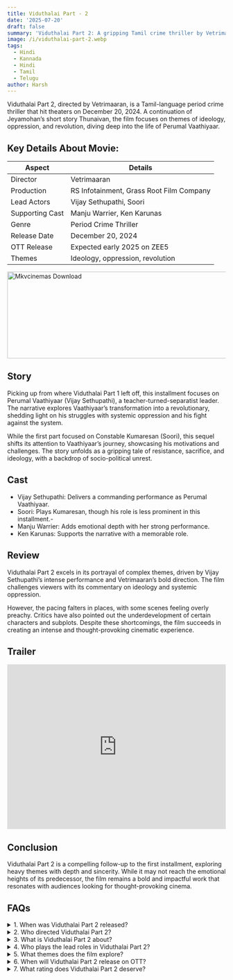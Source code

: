 ```yaml
---
title: Viduthalai Part - 2
date: '2025-07-20'
draft: false
summary: 'Viduthalai Part 2: A gripping Tamil crime thriller by Vetrimaaran, starring Vijay Sethupathi. Bold storytelling on revolution and oppression. '
image: /i/viduthalai-part-2.webp
tags:
  - Hindi
  - Kannada
  - Hindi
  - Tamil
  - Telugu
author: Harsh
---
```


Viduthalai Part 2, directed by Vetrimaaran, is a Tamil-language period crime thriller that hit theaters on December 20, 2024. A continuation of Jeyamohan’s short story Thunaivan, the film focuses on themes of ideology, oppression, and revolution, diving deep into the life of Perumal Vaathiyaar.

## Key Details About Movie:

| Aspect          | Details                                  |
| --------------- | ---------------------------------------- |
| Director        | Vetrimaaran                              |
| Production      | RS Infotainment, Grass Root Film Company |
| Lead Actors     | Vijay Sethupathi, Soori                  |
| Supporting Cast | Manju Warrier, Ken Karunas               |
| Genre           | Period Crime Thriller                    |
| Release Date    | December 20, 2024                        |
| OTT Release     | Expected early 2025 on ZEE5              |
| Themes          | Ideology, oppression, revolution         |

<a href="https://mkvcinemas.buzz/bookmarks-list">
  <img src="/mkvcinemas-btn.webp" alt="Mkvcinemas Download" width="600" height="200" loading="lazy">
</a>

## Story

Picking up from where Viduthalai Part 1 left off, this installment focuses on Perumal Vaathiyaar (Vijay Sethupathi), a teacher-turned-separatist leader. The narrative explores Vaathiyaar’s transformation into a revolutionary, shedding light on his struggles with systemic oppression and his fight against the system.

While the first part focused on Constable Kumaresan (Soori), this sequel shifts its attention to Vaathiyaar’s journey, showcasing his motivations and challenges. The story unfolds as a gripping tale of resistance, sacrifice, and ideology, with a backdrop of socio-political unrest.

## Cast

- Vijay Sethupathi: Delivers a commanding performance as Perumal Vaathiyaar.
- Soori: Plays Kumaresan, though his role is less prominent in this installment.-
- Manju Warrier: Adds emotional depth with her strong performance.
- Ken Karunas: Supports the narrative with a memorable role.

## Review

Viduthalai Part 2 excels in its portrayal of complex themes, driven by Vijay Sethupathi’s intense performance and Vetrimaaran’s bold direction. The film challenges viewers with its commentary on ideology and systemic oppression.

However, the pacing falters in places, with some scenes feeling overly preachy. Critics have also pointed out the underdevelopment of certain characters and subplots. Despite these shortcomings, the film succeeds in creating an intense and thought-provoking cinematic experience.

## Trailer

<iframe width="100%" height="380" src="https://www.youtube.com/embed/TijuR7kEIzM" title={title} frameborder="0" allow="accelerometer; autoplay; clipboard-write; encrypted-media; gyroscope; picture-in-picture; web-share" referrerpolicy="strict-origin-when-cross-origin" allowfullscreen loading="lazy"></iframe>

## Conclusion

Viduthalai Part 2 is a compelling follow-up to the first installment, exploring heavy themes with depth and sincerity. While it may not reach the emotional heights of its predecessor, the film remains a bold and impactful work that resonates with audiences looking for thought-provoking cinema.

## FAQs

<details>
  <summary>1. When was Viduthalai Part 2 released?</summary>
  <p>December 20, 2024.</p>
</details>

<details>
  <summary>2. Who directed Viduthalai Part 2?</summary>
  <p>Vetrimaaran.</p>
</details>

<details>
  <summary>3. What is Viduthalai Part 2 about?</summary>
  <p>It explores the transformation of Perumal Vaathiyaar into a revolutionary and his struggles with systemic oppression.</p>
</details>

<details>
  <summary>4. Who plays the lead roles in Viduthalai Part 2?</summary>
  <p>Vijay Sethupathi as Perumal Vaathiyaar and Soori as Constable Kumaresan.</p>
</details>

<details>
  <summary>5. What themes does the film explore?</summary>
  <p>Ideology, systemic oppression, and revolution.</p>
</details>

<details>
  <summary>6. When will Viduthalai Part 2 release on OTT?</summary>
  <p>Expected to stream on ZEE5 in early 2025.</p>
</details>

<details>
  <summary>7. What rating does Viduthalai Part 2 deserve?</summary>
  <p>The film has been rated 7.5/10 for its strong performances and bold storytelling.</p>
</details>
